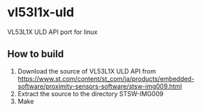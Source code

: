 # vl53l1x-uld
VL53L1X ULD API port for linux

## How to build
1. Download the source of VL53L1X ULD API from https://www.st.com/content/st_com/ja/products/embedded-software/proximity-sensors-software/stsw-img009.html 
2. Extract the source to the directory STSW-IMG009
3. Make
